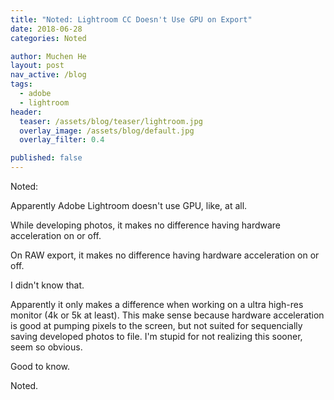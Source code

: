 ```yaml
---
title: "Noted: Lightroom CC Doesn't Use GPU on Export"
date: 2018-06-28
categories: Noted

author: Muchen He
layout: post
nav_active: /blog
tags:
  - adobe
  - lightroom
header:
  teaser: /assets/blog/teaser/lightroom.jpg
  overlay_image: /assets/blog/default.jpg
  overlay_filter: 0.4

published: false
---
```


Noted:

Apparently Adobe Lightroom doesn't use GPU, like, at all.

<!-- excerpt -->

While developing photos, it makes no difference having hardware acceleration on or off.

On RAW export, it makes no difference having hardware acceleration on or off.

I didn't know that.

Apparently it only makes a difference when working on a ultra high-res monitor (4k or 5k at least). This make sense because hardware acceleration is good at pumping pixels to the screen, but not suited for sequencially saving developed photos to file. I'm stupid for not realizing this sooner, seem so obvious.

Good to know.

Noted.
